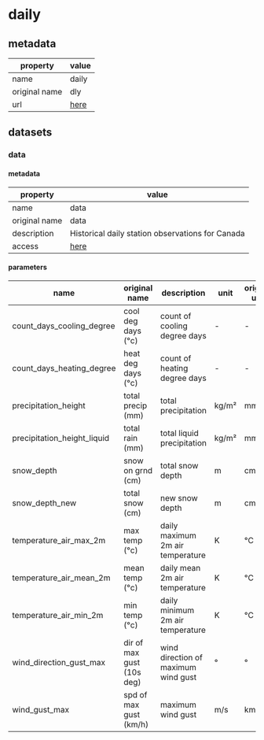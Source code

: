 # daily

## metadata

| property      | value                                                                                                                                                                              |
|---------------|------------------------------------------------------------------------------------------------------------------------------------------------------------------------------------|
| name          | daily                                                                                                                                                                              |
| original name | dly                                                                                                                                                                                |
| url           | [here](https://www.canada.ca/en/environment-climate-change/services/climate-change/canadian-centre-climate-services/display-download/technical-documentation-daily-data.html#toc0) |

## datasets

### data

#### metadata

| property      | value                                                                                                                                                                              |
|---------------|------------------------------------------------------------------------------------------------------------------------------------------------------------------------------------|
| name          | data                                                                                                                                                                               |
| original name | data                                                                                                                                                                               |
| description   | Historical daily station observations for Canada                                                                                                                                   |
| access        | [here](https://www.canada.ca/en/environment-climate-change/services/climate-change/canadian-centre-climate-services/display-download/technical-documentation-daily-data.html#toc0) |

#### parameters

| name                        | original name             | description                         | unit  | original unit | constraints |
|-----------------------------|---------------------------|-------------------------------------|-------|---------------|-------------|
| count_days_cooling_degree   | cool deg days (°c)        | count of cooling degree days        | -     | -             | >=0         |
| count_days_heating_degree   | heat deg days (°c)        | count of heating degree days        | -     | -             | >=0         |
| precipitation_height        | total precip (mm)         | total precipitation                 | kg/m² | mm            | >=0         |
| precipitation_height_liquid | total rain (mm)           | total liquid precipitation          | kg/m² | mm            | >=0         |
| snow_depth                  | snow on grnd (cm)         | total snow depth                    | m     | cm            | >=0         |
| snow_depth_new              | total snow (cm)           | new snow depth                      | m     | cm            | >=0         |
| temperature_air_max_2m      | max temp (°c)             | daily maximum 2m air temperature    | K     | °C            | -           |
| temperature_air_mean_2m     | mean temp (°c)            | daily mean 2m air temperature       | K     | °C            | -           |
| temperature_air_min_2m      | min temp (°c)             | daily minimum 2m air temperature    | K     | °C            | -           |
| wind_direction_gust_max     | dir of max gust (10s deg) | wind direction of maximum wind gust | °     | °             | >=0,<=360   |
| wind_gust_max               | spd of max gust (km/h)    | maximum wind gust                   | m/s   | km/h          | >=0         |
